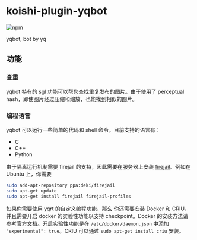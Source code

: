 # koishi-plugin-yqbot

[![npm](https://img.shields.io/npm/v/koishi-plugin-yqbot?style=flat-square)](https://www.npmjs.com/package/koishi-plugin-yqbot)

yqbot, bot by yq

## 功能

### 查重

yqbot 特有的 sgl 功能可以帮您查找重复发布的图片。由于使用了 perceptual hash，即使图片经过压缩和缩放，也能找到相似的图片。

### 编程语言

yqbot 可以运行一些简单的代码和 shell 命令。目前支持的语言有：

- C
- C++
- Python

由于隔离运行机制需要 firejail 的支持，因此需要在服务器上安装 [firejail](https://github.com/netblue30/firejail)。例如在 Ubuntu 上，你需要

```bash
sudo add-apt-repository ppa:deki/firejail
sudo apt-get update
sudo apt-get install firejail firejail-profiles
```

如果你需要使用 yqrt 的自定义编程功能，那么 你还需要安装 Docker 和 CRIU，并且需要开启 docker 的实验性功能以支持 checkpoint。Docker 的安装方法请参考[官方文档](https://docs.docker.com/engine/install/ubuntu/)。开启实验性功能是在 `/etc/docker/daemon.json` 中添加 `"experimental": true`。CRIU 可以通过 `sudo apt-get install criu` 安装。
